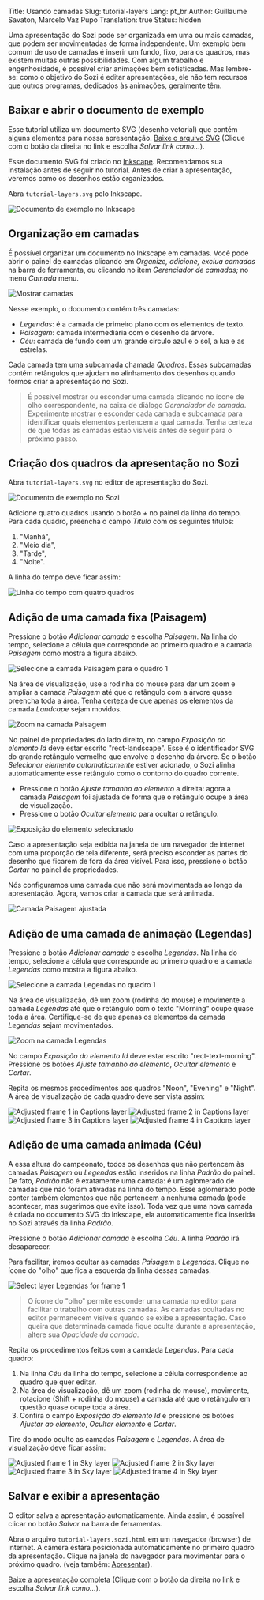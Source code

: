 Title: Usando camadas
Slug: tutorial-layers
Lang: pt_br
Author: Guillaume Savaton, Marcelo Vaz Pupo
Translation: true
Status: hidden

Uma apresentação do Sozi pode ser organizada em uma ou mais camadas, que podem ser movimentadas de forma independente.
Um exemplo bem comum de uso de camadas é inserir um fundo, fixo, para os quadros,
mas existem muitas outras possibilidades.
Com algum trabalho e engenhosidade, é possível criar animações bem sofisticadas.
Mas lembre-se: como o objetivo do Sozi é editar apresentações,
ele não tem recursos que outros programas, dedicados às animações, geralmente têm.

Baixar e abrir o documento de exemplo
-------------------------------------

Esse tutorial utiliza um documento SVG (desenho vetorial) que contém alguns elementos para nossa apresentação.
[Baixe o arquivo SVG](https://github.com/senshu/Sozi/raw/master/samples/tutorial-layers.svg)
(Clique com o botão da direita no link e escolha *Salvar link como...*).

Esse documento SVG foi criado no [Inkscape](https://inkscape.org).
Recomendamos sua instalação antes de seguir no tutorial.
Antes de criar a apresentação, veremos como os desenhos estão organizados.

Abra `tutorial-layers.svg` pelo Inkscape.

![Documento de exemplo no Inkscape](|filename|/images/tutorial-layers/sozi-layers-tutorial-screenshot-01.pt_br.png)

Organização em camadas
---------------------

É possível organizar um documento no Inkscape em camadas.
Você pode abrir o painel de camadas clicando em *Organize, adicione, exclua camadas* na barra de ferramenta,
ou clicando no item *Gerenciador de camadas;* no menu *Camada* menu.

![Mostrar camadas](|filename|/images/tutorial-layers/sozi-layers-tutorial-screenshot-02.pt_br.png)

Nesse exemplo, o documento contém três camadas:

* *Legendas*: é a camada de primeiro plano com os elementos de texto.
* *Paisagem*: camada intermediária com o desenho da árvore.
* *Céu*: camada de fundo com um grande círculo azul e o sol, a lua e as estrelas.

Cada camada tem uma subcamada chamada *Quadros*. Essas subcamadas contém retângulos
que ajudam no alinhamento dos desenhos quando formos criar a apresentação no Sozi.

> É possível mostrar ou esconder uma camada clicando no ícone de olho correspondente, na caixa de diálogo *Gerenciador de camada*.
> Experimente mostrar e esconder cada camada e subcamada para identificar quais elementos pertencem a qual camada.
> Tenha certeza de que todas as camadas estão visíveis antes de seguir para o próximo passo.

Criação dos quadros da apresentação no Sozi
----------------------------------------

Abra `tutorial-layers.svg` no editor de apresentação do Sozi.

![Documento de exemplo no Sozi](|filename|/images/tutorial-layers/sozi-layers-tutorial-screenshot-03.pt_br.png)

Adicione quatro quadros usando o botão *+* no painel da linha do tempo.
Para cada quadro, preencha o campo *Título* com os seguintes títulos:

1. "Manhã",
2. "Meio dia",
3. "Tarde",
4. "Noite".

A linha do tempo deve ficar assim:

![Linha do tempo com quatro quadros](|filename|/images/tutorial-layers/sozi-layers-tutorial-screenshot-04.pt_br.png)

Adição de uma camada fixa (Paisagem)
------------------------------------

Pressione o botão *Adicionar camada* e escolha *Paisagem*.
Na linha do tempo, selecione a célula que corresponde ao primeiro quadro
e a camada *Paisagem* como mostra a figura abaixo.

![Selecione a camada Paisagem para o quadro 1](|filename|/images/tutorial-layers/sozi-layers-tutorial-screenshot-05.pt_br.png)

Na área de visualização, use a rodinha do mouse para dar um zoom e ampliar a camada *Paisagem*
até que o retângulo com a árvore quase preencha toda a área.
Tenha certeza de que apenas os elementos da camada *Landcape* sejam movidos.

![Zoom na camada Paisagem](|filename|/images/tutorial-layers/sozi-layers-tutorial-screenshot-06.pt_br.png)

No painel de propriedades do lado direito, no campo *Exposição do elemento Id* deve estar escrito
"rect-landscape".
Esse é o identificador SVG do grande retângulo vermelho que envolve o desenho da árvore.
Se o botão *Selecionar elemento automaticamente* estiver acionado, o Sozi alinha automaticamente
esse retângulo como o contorno do quadro corrente.

* Pressione o botão *Ajuste tamanho ao elemento* a direita: agora a camada *Paisagem* foi
  ajustada de forma que o retângulo ocupe a área de visualização.
* Pressione o botão *Ocultar elemento* para ocultar o retângulo.

![Exposição do elemento selecionado](|filename|/images/tutorial-layers/sozi-layers-tutorial-screenshot-07.pt_br.png)

Caso a apresentação seja exibida na janela de um navegador de internet com uma proporção de tela diferente,
será preciso esconder as partes do desenho que ficarem de fora da área visível.
Para isso, pressione o botão *Cortar* no painel de propriedades.

Nós configuramos uma camada que não será movimentada ao longo da apresentação.
Agora, vamos criar a camada que será animada.

![Camada Paisagem ajustada](|filename|/images/tutorial-layers/sozi-layers-tutorial-screenshot-08.pt_br.png)

Adição de uma camada de animação (Legendas)
----------------------------------------

Pressione o botão *Adicionar camada* e escolha *Legendas*.
Na linha do tempo, selecione a célula que corresponde ao primeiro quadro
e a camada *Legendas* como mostra a figura abaixo.

![Selecione a camada Legendas no quadro 1](|filename|/images/tutorial-layers/sozi-layers-tutorial-screenshot-09.pt_br.png)

Na área de visualização, dê um zoom (rodinha do mouse) e movimente a camada *Legendas*
até que o retângulo com o texto "Morning" ocupe quase toda a área.
Certifique-se de que apenas os elementos da camada *Legendas* sejam movimentados.

![Zoom na camada Legendas](|filename|/images/tutorial-layers/sozi-layers-tutorial-screenshot-10.pt_br.png)

No campo *Exposição do elemento Id* deve estar escrito "rect-text-morning".
Pressione os botões *Ajuste tamanho ao elemento*, *Ocultar elemento* e *Cortar*.

Repita os mesmos procedimentos aos quadros "Noon", "Evening" e "Night".
A área de visualização de cada quadro deve ser vista assim:

![Adjusted frame 1 in Captions layer](|filename|/images/tutorial-layers/sozi-layers-tutorial-screenshot-11.pt_br.png)
![Adjusted frame 2 in Captions layer](|filename|/images/tutorial-layers/sozi-layers-tutorial-screenshot-12.pt_br.png)
![Adjusted frame 3 in Captions layer](|filename|/images/tutorial-layers/sozi-layers-tutorial-screenshot-13.pt_br.png)
![Adjusted frame 4 in Captions layer](|filename|/images/tutorial-layers/sozi-layers-tutorial-screenshot-14.pt_br.png)

Adição de uma camada animada (Céu)
--------------------------------

A essa altura do campeonato, todos os desenhos que não pertencem às camadas *Paisagem* ou *Legendas*
estão inseridos na linha *Padrão* do painel.
De fato, *Padrão* não é exatamente uma camada: é um aglomerado de camadas que não foram ativadas na linha do tempo. Esse
aglomerado pode conter também elementos que não pertencem a nenhuma camada (pode acontecer, mas sugerimos que evite isso).
Toda vez que uma nova camada é criada no documento SVG do Inkscape, ela automaticamente fica inserida no Sozi
através da linha *Padrão*.

Pressione o botão *Adicionar camada* e escolha *Céu*.
A linha *Padrão* irá desaparecer.

Para facilitar, iremos ocultar as camadas *Paisagem* e *Legendas*.
Clique no ícone do "olho" que fica a esquerda da linha dessas camadas.

![Select layer Legendas for frame 1](|filename|/images/tutorial-layers/sozi-layers-tutorial-screenshot-15.pt_br.png)

> O ícone do "olho" permite esconder uma camada no editor para facilitar o trabalho com outras camadas.
> As camadas ocultadas no editor permanecem visíveis quando se exibe a apresentação.
> Caso queira que determinada camada fique oculta durante a apresentação, altere sua *Opacidade da camada*.

Repita os procedimentos feitos com a camdada *Legendas*.
Para cada quadro:

1. Na linha *Céu* da linha do tempo, selecione a célula correspondente ao quadro que quer editar.
2. Na área de visualização, dê um zoom (rodinha do mouse), movimente, rotacione (Shift + rodinha do mouse) a camada até que
o retângulo em questão quase ocupe toda a área.
3. Confira o campo *Exposição do elemento Id* e pressione os botões *Ajustar ao elemento*, *Ocultar elemento* e *Cortar*.

Tire do modo oculto as camadas *Paisagem* e *Legendas*.
A área de visualização deve ficar assim:

![Adjusted frame 1 in Sky layer](|filename|/images/tutorial-layers/sozi-layers-tutorial-screenshot-16.pt_br.png)
![Adjusted frame 2 in Sky layer](|filename|/images/tutorial-layers/sozi-layers-tutorial-screenshot-17.pt_br.png)
![Adjusted frame 3 in Sky layer](|filename|/images/tutorial-layers/sozi-layers-tutorial-screenshot-18.pt_br.png)
![Adjusted frame 4 in Sky layer](|filename|/images/tutorial-layers/sozi-layers-tutorial-screenshot-19.pt_br.png)

Salvar e exibir a apresentação
------------------------------

O editor salva a apresentação automaticamente.
Ainda assim, é possível clicar no botão *Salvar* na barra de ferramentas.

Abra o arquivo `tutorial-layers.sozi.html` em um navegador (browser) de internet.
A câmera estára posicionada automaticamente no primeiro quadro da apresentação.
Clique na janela do navegador para movimentar para o próximo quadro.
(veja também: [Apresentar](|filename|play.md)).

[Baixe a apresentação completa](https://github.com/senshu/Sozi/raw/master/samples/tutorial-layers.sozi.html)
(Clique com o botão da direita no link e escolha *Salvar link como...*).
